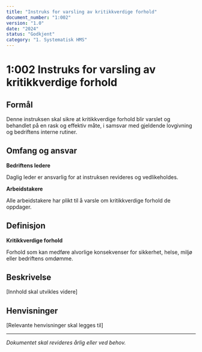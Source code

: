 ```yaml
---
title: "Instruks for varsling av kritikkverdige forhold"
document_number: "1:002"
version: "1.0"
date: "2024"
status: "Godkjent"
category: "1. Systematisk HMS"
---
```


# 1:002 Instruks for varsling av kritikkverdige forhold

## Formål

Denne instruksen skal sikre at kritikkverdige forhold blir varslet og behandlet på en rask og effektiv måte, i samsvar med gjeldende lovgivning og bedriftens interne rutiner.

## Omfang og ansvar

**Bedriftens ledere**

Daglig leder er ansvarlig for at instruksen revideres og vedlikeholdes.

**Arbeidstakere**

Alle arbeidstakere har plikt til å varsle om kritikkverdige forhold de oppdager.

## Definisjon

**Kritikkverdige forhold**

Forhold som kan medføre alvorlige konsekvenser for sikkerhet, helse, miljø eller bedriftens omdømme.

## Beskrivelse

[Innhold skal utvikles videre]

## Henvisninger

[Relevante henvisninger skal legges til]

---

*Dokumentet skal revideres årlig eller ved behov.*
